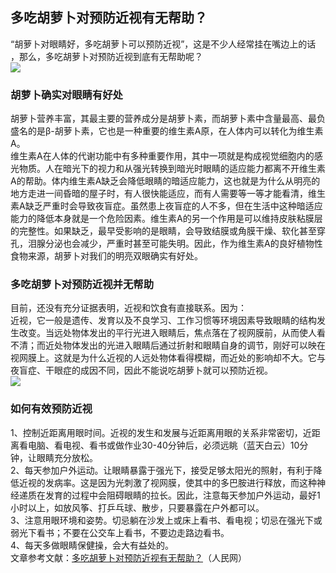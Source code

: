 ## 多吃胡萝卜对预防近视有无帮助？  
“胡萝卜对眼睛好，多吃胡萝卜可以预防近视”，这是不少人经常挂在嘴边上的话 ，那么，多吃胡萝卜对预防近视到底有无帮助呢？  
![](http://cdncms.v-keep.cn/wp-content/uploads/2020/01/u769016782578376837fm11gp0.jpg)  
### 胡萝卜确实对眼睛有好处  
胡萝卜营养丰富，其最主要的营养成分是胡萝卜素，而胡萝卜素中含量最高、最负盛名的是β-胡萝卜素，它也是一种重要的维生素A原，在人体内可以转化为维生素A。  
维生素A在人体的代谢功能中有多种重要作用，其中一项就是构成视觉细胞内的感光物质。人在暗光下的视力和从强光转换到暗光时眼睛的适应能力都离不开维生素A的帮助。体内维生素A缺乏会降低眼睛的暗适应能力，这也就是为什么从明亮的地方走进一间昏暗的屋子时，有人很快能适应，而有人需要等一等才能看清，维生素A缺乏严重时会导致夜盲症。虽然患上夜盲症的人不多，但在生活中这种暗适应能力的降低本身就是一个危险因素。维生素A的另一个作用是可以维持皮肤粘膜层的完整性。如果缺乏，最早受影响的是眼睛，会导致结膜或角膜干燥、软化甚至穿孔，泪腺分泌也会减少，严重时甚至可能失明。因此，作为维生素A的良好植物性食物来源，胡萝卜对我们的明亮双眼确实有好处。  
### 多吃胡萝卜对预防近视并无帮助  
目前，还没有充分证据表明，近视和饮食有直接联系。因为：  
近视，它一般是遗传、发育以及不良学习、工作习惯等环境因素导致眼睛的结构发生改变。当远处物体发出的平行光进入眼睛后，焦点落在了视网膜前，从而使人看不清；而近处物体发出的光进入眼睛后通过折射和眼睛自身的调节，刚好可以映在视网膜上。这就是为什么近视的人远处物体看得模糊，而近处的影响却不大。它与夜盲症、干眼症的成因不同，因此不能说吃胡萝卜就可以预防近视。  
![](http://cdncms.v-keep.cn/wp-content/uploads/2020/01/093818a6i0nsysinslllwx-1024x374.jpg)  
### 如何有效预防近视  
1、控制近距离用眼时间。近视的发生和发展与近距离用眼的关系非常密切，近距离看电脑、看电视、看书或做作业30-40分钟后，必须远眺（蓝天白云）10分钟，让眼睛充分放松。  
2、每天参加户外运动。让眼睛暴露于强光下，接受足够太阳光的照射，有利于降低近视的发病率。这是因为光刺激了视网膜，使其中的多巴胺进行释放，而这种神经递质在发育的过程中会阻碍眼睛的拉长。因此，注意每天参加户外运动，最好1小时以上，如放风筝、打乒乓球、散步，只要暴露在户外都可以。  
3、注意用眼环境和姿势。切忌躺在沙发上或床上看书、看电视；切忌在强光下或弱光下看书；不要在公交车上看书，不要边走路边看书。  
4、每天多做眼睛保健操，会大有益处的。  
文章参考文献：<a href="http://sn.people.com.cn/n2/2018/0709/c378309-31793018.html">多吃胡萝卜对预防近视有无帮助？</a>（人民网）  
